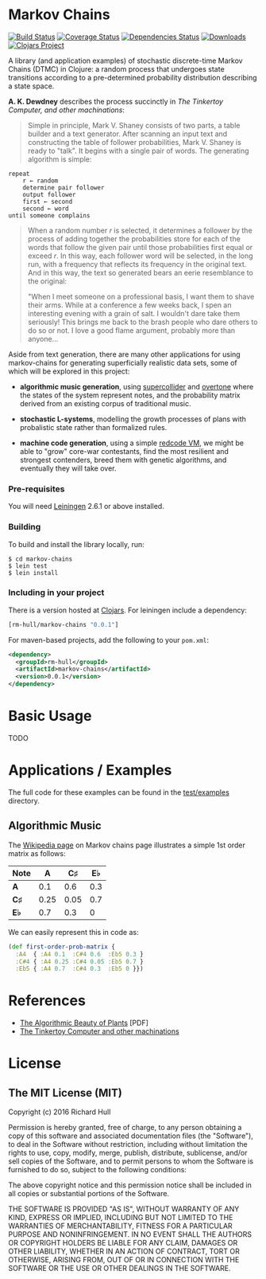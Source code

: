 # Markov Chains

[![Build Status](https://travis-ci.org/rm-hull/markov-chains.svg?branch=master)](http://travis-ci.org/rm-hull/markov-chains) [![Coverage Status](https://coveralls.io/repos/rm-hull/markov-chains/badge.svg?branch=master)](https://coveralls.io/r/rm-hull/markov-chains?branch=master) [![Dependencies Status](https://jarkeeper.com/rm-hull/markov-chains/status.svg)](https://jarkeeper.com/rm-hull/markov-chains) [![Downloads](https://jarkeeper.com/rm-hull/markov-chains/downloads.svg)](https://jarkeeper.com/rm-hull/markov-chains) [![Clojars Project](https://img.shields.io/clojars/v/rm-hull/markov-chains.svg)](https://clojars.org/rm-hull/markov-chains)

A library (and application examples) of stochastic discrete-time Markov Chains (DTMC) in Clojure:
a random process that undergoes state transitions according to a pre-determined probability distribution
describing a state space.

**A. K. Dewdney** describes the process succinctly in _The Tinkertoy Computer, and other machinations_:

> Simple in principle, Mark V. Shaney consists of two parts, a table builder and a text generator.
> After scanning an input text and constructing the table of follower probabilities, Mark V. Shaney
> is ready to "talk". It begins with a single pair of words. The generating algorithm is simple:

    repeat
        r ← random
        determine pair follower
        output follower
        first ← second
        second ← word
    until someone complains

> When a random number _r_ is selected, it determines a follower by the process of adding together
> the probabilities store for each of the words that follow the given pair until those probabilities
> first equal or exceed _r_. In this way, each follower word will be selected, in the long run, with
> a frequency that reflects its frequency in the original text. And in this way, the text so generated
> bears an eerie resemblance to the original:
>
> "When I meet someone on a professional basis, I want them to shave their arms. While at a conference
> a few weeks back, I spen an interesting evening with a grain of salt. I wouldn't dare take them
> seriously! This brings me back to the brash people who dare others to do so or not. I love a good
> flame argument, probably more than anyone...

Aside from text generation, there are many other applications for using markov-chains for generating
superficially realistic data sets, some of which will be explored in this project:

* **algorithmic music generation**, using [supercollider](http://supercollider.github.io/) and
  [overtone](http://overtone.github.io/) where the states of the system represent notes, and the
  probability matrix derived from an existing corpus of traditional music.

* **stochastic L-systems**, modelling the growth processes of plans with probalistic
  state rather than formalized rules.

* **machine code generation**, using a simple [redcode VM](https://github.com/rm-hull/corewar),
  we might be able to "grow" core-war contestants, find the most resilient and strongest contenders,
  breed them with genetic algorithms, and eventually they will take over.

### Pre-requisites

You will need [Leiningen](https://github.com/technomancy/leiningen) 2.6.1 or above installed.

### Building

To build and install the library locally, run:

    $ cd markov-chains
    $ lein test
    $ lein install

### Including in your project

There is a version hosted at [Clojars](https://clojars.org/rm-hull/markov-chains).
For leiningen include a dependency:

```clojure
[rm-hull/markov-chains "0.0.1"]
```

For maven-based projects, add the following to your `pom.xml`:

```xml
<dependency>
  <groupId>rm-hull</groupId>
  <artifactId>markov-chains</artifactId>
  <version>0.0.1</version>
</dependency>
```

# Basic Usage

TODO

# Applications / Examples

The full code for these examples can be found in the [test/examples](https://github.com/rm-hull/markov-chains/blob/master/test/examples) directory.

## Algorithmic Music

The [Wikipedia page](https://en.wikipedia.org/wiki/Markov_chain#Music) on Markov chains page
illustrates a simple 1st order matrix as follows:

| Note   | A    | C♯   | E♭  |
|--------|------|------|-----|
| **A**  | 0.1  | 0.6  | 0.3 |
| **C♯** | 0.25 | 0.05 | 0.7 |
| **E♭** | 0.7  | 0.3  | 0   |

We can easily represent this in code as:

```clojure
(def first-order-prob-matrix {
  :A4  { :A4 0.1  :C#4 0.6  :Eb5 0.3 }
  :C#4 { :A4 0.25 :C#4 0.05 :Eb5 0.7 }
  :Eb5 { :A4 0.7  :C#4 0.3  :Eb5 0 }})
```

# References

* [The Algorithmic Beauty of Plants](http://algorithmicbotany.org/papers/abop/abop.pdf) [PDF]
* [The Tinkertoy Computer and other machinations](https://www.amazon.co.uk/Tinkertoy-Computer-Other-Machinations-Recreations/dp/B019L537LS/)

# License

## The MIT License (MIT)

Copyright (c) 2016 Richard Hull

Permission is hereby granted, free of charge, to any person obtaining a copy
of this software and associated documentation files (the "Software"), to deal
in the Software without restriction, including without limitation the rights
to use, copy, modify, merge, publish, distribute, sublicense, and/or sell
copies of the Software, and to permit persons to whom the Software is
furnished to do so, subject to the following conditions:

The above copyright notice and this permission notice shall be included in all
copies or substantial portions of the Software.

THE SOFTWARE IS PROVIDED "AS IS", WITHOUT WARRANTY OF ANY KIND, EXPRESS OR
IMPLIED, INCLUDING BUT NOT LIMITED TO THE WARRANTIES OF MERCHANTABILITY,
FITNESS FOR A PARTICULAR PURPOSE AND NONINFRINGEMENT. IN NO EVENT SHALL THE
AUTHORS OR COPYRIGHT HOLDERS BE LIABLE FOR ANY CLAIM, DAMAGES OR OTHER
LIABILITY, WHETHER IN AN ACTION OF CONTRACT, TORT OR OTHERWISE, ARISING FROM,
OUT OF OR IN CONNECTION WITH THE SOFTWARE OR THE USE OR OTHER DEALINGS IN THE
SOFTWARE.
